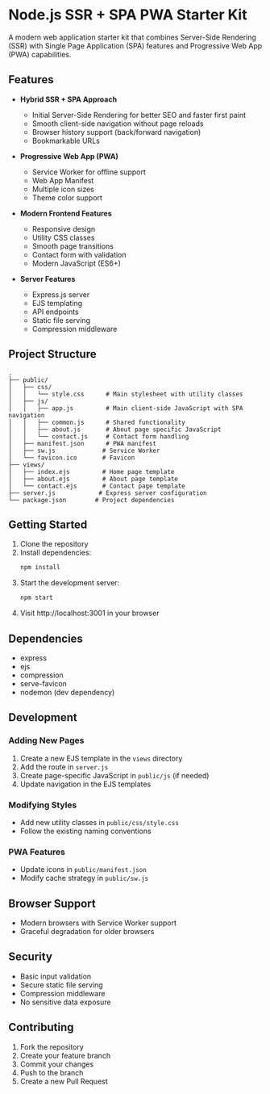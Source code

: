 # Node.js SSR + SPA PWA Starter Kit

A modern web application starter kit that combines Server-Side Rendering (SSR) with Single Page Application (SPA) features and Progressive Web App (PWA) capabilities.

## Features

- **Hybrid SSR + SPA Approach**
  - Initial Server-Side Rendering for better SEO and faster first paint
  - Smooth client-side navigation without page reloads
  - Browser history support (back/forward navigation)
  - Bookmarkable URLs

- **Progressive Web App (PWA)**
  - Service Worker for offline support
  - Web App Manifest
  - Multiple icon sizes
  - Theme color support

- **Modern Frontend Features**
  - Responsive design
  - Utility CSS classes
  - Smooth page transitions
  - Contact form with validation
  - Modern JavaScript (ES6+)

- **Server Features**
  - Express.js server
  - EJS templating
  - API endpoints
  - Static file serving
  - Compression middleware

## Project Structure

```
.
├── public/
│   ├── css/
│   │   └── style.css      # Main stylesheet with utility classes
│   ├── js/
│   │   ├── app.js         # Main client-side JavaScript with SPA navigation
│   │   ├── common.js      # Shared functionality
│   │   ├── about.js       # About page specific JavaScript
│   │   └── contact.js     # Contact form handling
│   ├── manifest.json      # PWA manifest
│   ├── sw.js             # Service Worker
│   └── favicon.ico       # Favicon
├── views/
│   ├── index.ejs         # Home page template
│   ├── about.ejs         # About page template
│   └── contact.ejs       # Contact page template
├── server.js            # Express server configuration
└── package.json        # Project dependencies
```

## Getting Started

1. Clone the repository
2. Install dependencies:
   ```bash
   npm install
   ```
3. Start the development server:
   ```bash
   npm start
   ```
4. Visit http://localhost:3001 in your browser

## Dependencies

- express
- ejs
- compression
- serve-favicon
- nodemon (dev dependency)

## Development

### Adding New Pages

1. Create a new EJS template in the `views` directory
2. Add the route in `server.js`
3. Create page-specific JavaScript in `public/js` (if needed)
4. Update navigation in the EJS templates

### Modifying Styles

- Add new utility classes in `public/css/style.css`
- Follow the existing naming conventions

### PWA Features

- Update icons in `public/manifest.json`
- Modify cache strategy in `public/sw.js`

## Browser Support

- Modern browsers with Service Worker support
- Graceful degradation for older browsers

## Security

- Basic input validation
- Secure static file serving
- Compression middleware
- No sensitive data exposure

## Contributing

1. Fork the repository
2. Create your feature branch
3. Commit your changes
4. Push to the branch
5. Create a new Pull Request

